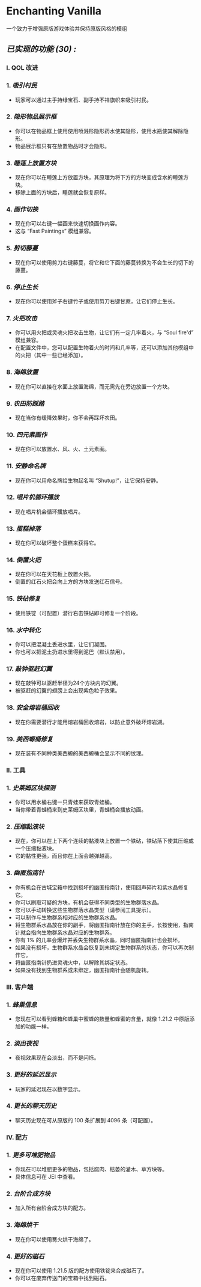 # Enchanting Vanilla

一个致力于增强原版游戏体验并保持原版风格的模组

## *已实现的功能 (30) :*

### **Ⅰ. QOL 改进**

### **1.** *吸引村民*
* 玩家可以通过主手持绿宝石、副手持不祥旗帜来吸引村民。

### **2.** *隐形物品展示框*
* 你可以在物品框上使用使用喷溅形隐形药水使其隐形，使用水瓶使其解除隐形。
* 物品展示框只有在放置物品时才会隐形。

### **3.** *睡莲上放置方块*
* 现在你可以在睡莲上方放置方块，其原理为将下方的方块变成含水的睡莲方块。
* 移除上面的方块后，睡莲就会恢复原样。

### **4.** *画作切换*
* 现在你可以右键一幅画来快速切换画作内容。
* 这与 “Fast Paintings” 模组兼容。

### **5.** *剪切藤蔓*
* 现在你可以使用剪刀右键藤蔓，将它和它下面的藤蔓转换为不会生长的切下的藤蔓。

### **6.** *停止生长*
* 现在你可以使用斧子右键竹子或使用剪刀右键甘蔗，让它们停止生长。

### **7.** *火把攻击*
* 你可以用火把或灵魂火把攻击生物，让它们有一定几率着火，与 “Soul fire'd” 模组兼容。
* 在配置文件中，您可以配置生物着火的时间和几率等，还可以添加其他模组中的火把（其中一些已经添加）。

### **8.** *海绵放置*
* 现在你可以直接在水面上放置海绵，而无需先在旁边放置一个方块。

### **9.** *农田防踩踏*
* 现在当你有缓降效果时，你不会再踩坏农田。

### **10.** *四元素画作*
* 现在你可以放置水、风、火、土元素画。

### **11.** *安静命名牌*
* 现在你可以用命名牌给生物起名叫 “Shutup!”，让它保持安静。

### **12.** *唱片机循环播放*
* 现在唱片机会循环播放唱片。

### **13.** *蛋糕掉落*
* 现在你可以破坏整个蛋糕来获得它。

### **14.** *倒置火把*
* 现在你可以在天花板上放置火把。
* 倒置的红石火把会向上方的方块发送红石信号。

### **15.** *铁砧修复*
* 使用铁锭（可配置）潜行右击铁砧即可修复一个阶段。

### **16.** *水中转化*
* 你可以把混凝土丢进水里，让它们凝固。
* 你也可以把泥土扔进水里得到泥巴（默认禁用）。

### **17.** *敲钟驱赶幻翼*
* 现在敲钟可以驱赶半径为24个方块内的幻翼。
* 被驱赶的幻翼的翅膀上会出现紫色粒子效果。

### **18.** *安全熔岩桶回收*
* 现在你需要潜行才能用熔岩桶回收熔岩，以防止意外破坏熔岩湖。

### **19.** *美西螈桶修复*
* 现在装有不同种类美西螈的美西螈桶会显示不同的纹理。

### **Ⅱ. 工具**

### **1.** *史莱姆区块探测*
* 你可以用水桶右键一只青蛙来获取青蛙桶。
* 当你带着青蛙桶来到史莱姆区块里，青蛙桶会播放动画。

### **2.** *压缩黏液块*
* 现在，你可以在上下两个连续的黏液块上放置一个铁砧，铁砧落下使其压缩成一个压缩黏液块。
* 它的黏性更强，而且你在上面会越弹越高。

### **3.** *幽匿指南针*
* 你有机会在古城宝箱中找到损坏的幽匿指南针，使用回声碎片和紫水晶修复它。
* 你可以刷取可疑的方块，有机会获得不同类型的生物群落水晶。
* 您可以手动转换这些生物群落水晶类型（请参阅工具提示）。
* 可以制作与生物群系相对应的生物群系水晶。
* 将生物群系水晶放在你的副手，将幽匿指南针放在你的主手，长按使用，指南针就会指向生物群系水晶对应的生物群系。
* 你有 1% 的几率会爆炸并丢失生物群系水晶，同时幽匿指南针也会损坏。
* 如果没有损坏，生物群系水晶会恢复到未绑定生物群系的状态，你可以再次制作它。
* 将幽匿指南针扔进灵魂火中，以解除其绑定状态。
* 如果没有找到生物群系或未绑定，幽匿指南针会随机旋转。

### **Ⅲ. 客户端**

### **1.** *蜂巢信息*
* 您现在可以看到蜂箱和蜂巢中蜜蜂的数量和蜂蜜的含量，就像 1.21.2 中原版添加的功能一样。

### **2.** *淡出夜视*
* 夜视效果现在会淡出，而不是闪烁。

### **3.** *更好的延迟显示*
* 玩家的延迟现在以数字显示。

### **4.** *更长的聊天历史*
* 聊天历史现在可从原版的 100 条扩展到 4096 条（可配置）。

### **Ⅳ. 配方**

### **1.** *更多可堆肥物品*
* 你现在可以堆肥更多的物品，包括腐肉、枯萎的灌木、草方块等。
* 具体信息可在 JEI 中查看。

### **2.** *台阶合成方块*
* 加入所有台阶合成方块的配方。

### **3.** *海绵烘干*
* 现在你可以使用篝火烘干海绵了。

### **4.** *更好的磁石*
* 现在你可以使用 1.21.5 版的配方使用铁锭来合成磁石了。
* 你可以在废弃传送门的宝箱中找到磁石。